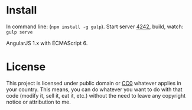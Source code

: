 Install
=======
In command line: (`npm install -g gulp`).
Start server [4242](http://localhost:4242), build, watch: `gulp serve`

AngularJS 1.x with ECMAScript 6.

License
=======

This project is licensed under public domain or [CC0](https://creativecommons.org/publicdomain/zero/1.0/)
whatever applies in your country. This means, you can do whatever you want to do with that code (modify it,
sell it, eat it, etc.) without the need to leave any copyright notice or attribution to me.

